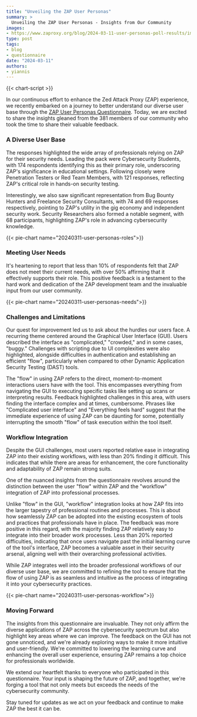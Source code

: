 ```yaml
---
title: "Unveiling the ZAP User Personas"
summary: >
  Unveiling the ZAP User Personas - Insights from Our Community
images:
- https://www.zaproxy.org/blog/2024-03-11-user-personas-poll-results/images/b53d0ae60e30.png
type: post
tags:
- blog
- questionnaire 
date: "2024-03-11"
authors:
- yiannis
---
```

{{< chart-script >}}

In our continuous effort to enhance the Zed Attack Proxy (ZAP) experience, we recently embarked on a journey to better understand our diverse user base through the [ZAP User Personas Questionnaire](/blog/2023-12-21-user-personas-poll/). Today, we are excited to share the insights gleaned from the 381 members of our community who took the time to share their valuable feedback.

### A Diverse User Base
The responses highlighted the wide array of professionals relying on ZAP for their security needs. Leading the pack were Cybersecurity Students, with 174 respondents identifying this as their primary role, underscoring ZAP's significance in educational settings. Following closely were Penetration Testers or Red Team Members, with 121 responses, reflecting ZAP's critical role in hands-on security testing.

Interestingly, we also saw significant representation from Bug Bounty Hunters and Freelance Security Consultants, with 74 and 69 responses respectively, pointing to ZAP's utility in the gig economy and independent security work. Security Researchers also formed a notable segment, with 68 participants, highlighting ZAP's role in advancing cybersecurity knowledge.

{{< pie-chart name="20240311-user-personas-roles">}}

### Meeting User Needs
It's heartening to report that less than 10% of respondents felt that ZAP does not meet their current needs, with over 50% affirming that it effectively supports their role. This positive feedback is a testament to the hard work and dedication of the ZAP development team and the invaluable input from our user community.

{{< pie-chart name="20240311-user-personas-needs">}}

### Challenges and Limitations
Our quest for improvement led us to ask about the hurdles our users face. A recurring theme centered around the Graphical User Interface (GUI). Users described the interface as "complicated," "crowded," and in some cases, "buggy." Challenges with scripting due to UI complexities were also highlighted, alongside difficulties in authentication and establishing an efficient "flow", particularly when compared to other Dynamic Application Security Testing (DAST) tools.

The "flow" in using ZAP refers to the direct, moment-to-moment interactions users have with the tool. This encompasses everything from navigating the GUI to executing specific tasks like setting up scans or interpreting results. Feedback highlighted challenges in this area, with users finding the interface complex and at times, cumbersome. Phrases like "Complicated user interface" and "Everything feels hard" suggest that the immediate experience of using ZAP can be daunting for some, potentially interrupting the smooth "flow" of task execution within the tool itself.

### Workflow Integration
Despite the GUI challenges, most users reported relative ease in integrating ZAP into their existing workflows, with less than 20% finding it difficult. This indicates that while there are areas for enhancement, the core functionality and adaptability of ZAP remain strong suits.

One of the nuanced insights from the questionnaire revolves around the distinction between the user "flow" within ZAP and the "workflow" integration of ZAP into professional processes.

Unlike "flow" in the GUI, "workflow" integration looks at how ZAP fits into the larger tapestry of professional routines and processes. This is about how seamlessly ZAP can be adopted into the existing ecosystem of tools and practices that professionals have in place. The feedback was more positive in this regard, with the majority finding ZAP relatively easy to integrate into their broader work processes. Less than 20% reported difficulties, indicating that once users navigate past the initial learning curve of the tool's interface, ZAP becomes a valuable asset in their security arsenal, aligning well with their overarching professional activities.

While ZAP integrates well into the broader professional workflows of our diverse user base, we are committed to refining the tool to ensure that the flow of using ZAP is as seamless and intuitive as the process of integrating it into your cybersecurity practices.

{{< pie-chart name="20240311-user-personas-workflow">}}

### Moving Forward

The insights from this questionnaire are invaluable. They not only affirm the diverse applications of ZAP across the cybersecurity spectrum but also highlight key areas where we can improve. The feedback on the GUI has not gone unnoticed, and we're already exploring ways to make it more intuitive and user-friendly. We're committed to lowering the learning curve and enhancing the overall user experience, ensuring ZAP remains a top choice for professionals worldwide.

We extend our heartfelt thanks to everyone who participated in this questionnaire. Your input is shaping the future of ZAP, and together, we're forging a tool that not only meets but exceeds the needs of the cybersecurity community.

Stay tuned for updates as we act on your feedback and continue to make ZAP the best it can be.
